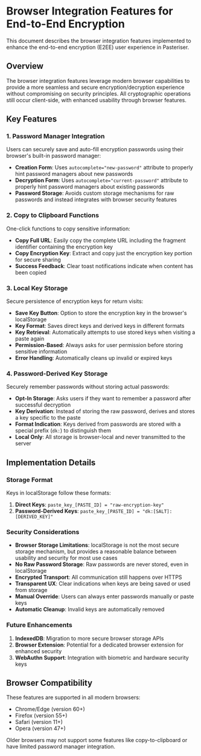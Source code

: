 # Browser Integration Features for End-to-End Encryption

This document describes the browser integration features implemented to enhance the end-to-end encryption (E2EE) user experience in Pasteriser.

## Overview

The browser integration features leverage modern browser capabilities to provide a more seamless and secure encryption/decryption experience without compromising on security principles. All cryptographic operations still occur client-side, with enhanced usability through browser features.

## Key Features

### 1. Password Manager Integration

Users can securely save and auto-fill encryption passwords using their browser's built-in password manager:

- **Creation Form**: Uses `autocomplete="new-password"` attribute to properly hint password managers about new passwords
- **Decryption Form**: Uses `autocomplete="current-password"` attribute to properly hint password managers about existing passwords
- **Password Storage**: Avoids custom storage mechanisms for raw passwords and instead integrates with browser security features

### 2. Copy to Clipboard Functions

One-click functions to copy sensitive information:

- **Copy Full URL**: Easily copy the complete URL including the fragment identifier containing the encryption key
- **Copy Encryption Key**: Extract and copy just the encryption key portion for secure sharing
- **Success Feedback**: Clear toast notifications indicate when content has been copied

### 3. Local Key Storage

Secure persistence of encryption keys for return visits:

- **Save Key Button**: Option to store the encryption key in the browser's localStorage
- **Key Format**: Saves direct keys and derived keys in different formats
- **Key Retrieval**: Automatically attempts to use stored keys when visiting a paste again
- **Permission-Based**: Always asks for user permission before storing sensitive information
- **Error Handling**: Automatically cleans up invalid or expired keys

### 4. Password-Derived Key Storage

Securely remember passwords without storing actual passwords:

- **Opt-In Storage**: Asks users if they want to remember a password after successful decryption
- **Key Derivation**: Instead of storing the raw password, derives and stores a key specific to the paste
- **Format Indication**: Keys derived from passwords are stored with a special prefix (`dk:`) to distinguish them
- **Local Only**: All storage is browser-local and never transmitted to the server

## Implementation Details

### Storage Format

Keys in localStorage follow these formats:

1. **Direct Keys**: `paste_key_[PASTE_ID] = "raw-encryption-key"`
2. **Password-Derived Keys**: `paste_key_[PASTE_ID] = "dk:[SALT]:[DERIVED_KEY]"`

### Security Considerations

- **Browser Storage Limitations**: localStorage is not the most secure storage mechanism, but provides a reasonable balance between usability and security for most use cases
- **No Raw Password Storage**: Raw passwords are never stored, even in localStorage
- **Encrypted Transport**: All communication still happens over HTTPS
- **Transparent UX**: Clear indications when keys are being saved or used from storage
- **Manual Override**: Users can always enter passwords manually or paste keys
- **Automatic Cleanup**: Invalid keys are automatically removed

### Future Enhancements

1. **IndexedDB**: Migration to more secure browser storage APIs
2. **Browser Extension**: Potential for a dedicated browser extension for enhanced security
3. **WebAuthn Support**: Integration with biometric and hardware security keys

## Browser Compatibility

These features are supported in all modern browsers:

- Chrome/Edge (version 60+)
- Firefox (version 55+)
- Safari (version 11+)
- Opera (version 47+)

Older browsers may not support some features like copy-to-clipboard or have limited password manager integration.